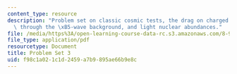 ```yaml
---
content_type: resource
description: "Problem set on classic cosmic tests, the drag on charged particles moving\
  \ through the \xB5-wave background, and light nuclear abundances."
file: /media/https%3A/open-learning-course-data-rc.s3.amazonaws.com/8-952-particle-physics-of-the-early-universe-fall-2004/f98c1a021c1d2459a7b9895ae66b9e8c_ps3.pdf
file_type: application/pdf
resourcetype: Document
title: Problem Set 3
uid: f98c1a02-1c1d-2459-a7b9-895ae66b9e8c
---
```

